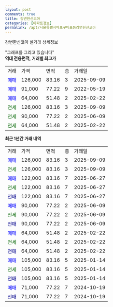```yaml
---
layout: post
comments: true
title: 강변한신코아
categories: [아파트정보]
permalink: /apt/서울특별시마포구마포동강변한신코아
---
```


강변한신코아 실거래 상세정보

<script type="text/javascript">
  google.charts.load('current', {'packages':['line', 'corechart']});
  google.charts.setOnLoadCallback(drawChart);

  function drawChart() {
    var data = new google.visualization.DataTable();
    data.addColumn('date', '거래일');
    data.addColumn('number', "매매");
    data.addColumn('number', "전세");
    data.addColumn('number', "전매");

    data.addRows([[new Date(Date.parse("2025-09-09")), 126000, null, null], [new Date(Date.parse("2025-09-09")), null, 126000, null], [new Date(Date.parse("2025-06-27")), 122000, null, null], [new Date(Date.parse("2025-06-27")), null, 122000, null], [new Date(Date.parse("2025-06-27")), null, null, 122000], [new Date(Date.parse("2025-06-09")), 90000, null, null], [new Date(Date.parse("2025-06-09")), null, 90000, null], [new Date(Date.parse("2025-06-09")), null, null, 90000], [new Date(Date.parse("2025-02-22")), 64000, null, null], [new Date(Date.parse("2025-02-22")), null, 64000, null], [new Date(Date.parse("2025-02-22")), null, null, 64000], [new Date(Date.parse("2025-01-14")), 105000, null, null], [new Date(Date.parse("2025-01-14")), null, 105000, null], [new Date(Date.parse("2025-01-14")), null, null, 105000], [new Date(Date.parse("2024-10-19")), 71000, null, null], [new Date(Date.parse("2024-10-19")), null, null, 71000]]);

    var options = {
      hAxis: {
        format: 'yyyy/MM/dd'
      },    
      lineWidth: 0,
      pointsVisible: true,    
      title: '최근 1년간 유형별 실거래가 분포',
      legend: { position: 'bottom' }
    };

    var formatter = new google.visualization.NumberFormat({pattern:'###,###'} );
    formatter.format(data, 1);
    formatter.format(data, 2);
    
    setTimeout(function() {
        var chart = new google.visualization.LineChart(document.getElementById('columnchart_material'));
        chart.draw(data, (options));
        document.getElementById('loading').style.display = 'none';
    }, 200);
  }
</script>


<div id="loading" style="z-index:20; display: block; margin-left: 0px">"그래프를 그리고 있습니다"</div>
<div id="columnchart_material" style="width: 95%; margin-left: 0px; display: block"></div>
<!-- contents start -->
<b>역대 전용면적, 거래별 최고가</b>
<table class="sortable">
    <tr>
      <td>거래</td>
      <td>가격</td>
      <td>면적</td>
      <td>층</td>
      <td>거래일</td>
    </tr>
        <tr>
          <td><a style="color: blue">매매</a></td>
          <td>126,000</td>
          <td>83.16</td>
          <td>3</td>
          <td>2025-09-09</td>
        </tr>            <tr>
          <td><a style="color: blue">매매</a></td>
          <td>91,000</td>
          <td>77.22</td>
          <td>9</td>
          <td>2022-05-19</td>
        </tr>            <tr>
          <td><a style="color: blue">매매</a></td>
          <td>64,000</td>
          <td>51.48</td>
          <td>2</td>
          <td>2025-02-22</td>
        </tr>        
        <tr>
              <td><a style="color: darkgreen">전세</a></td>
              <td>126,000</td>
              <td>83.16</td>
              <td>3</td>
              <td>2025-09-09</td>
            </tr>            <tr>
              <td><a style="color: darkgreen">전세</a></td>
              <td>90,000</td>
              <td>77.22</td>
              <td>2</td>
              <td>2025-06-09</td>
            </tr>            <tr>
              <td><a style="color: darkgreen">전세</a></td>
              <td>64,000</td>
              <td>51.48</td>
              <td>2</td>
              <td>2025-02-22</td>
            </tr>        
    
</table>

<b>최근 1년간 거래 내역</b>

<table class="sortable">
    <tr>
      <td>거래</td>
      <td>가격</td>
      <td>면적</td>
      <td>층</td>
      <td>거래일</td>
    </tr>
    <tr>
      <td><a style="color: blue">매매</a></td>
      <td>126,000</td>
      <td>83.16</td>
      <td>3</td>
      <td>2025-09-09</td>
    </tr>          <tr>
      <td><a style="color: darkgreen">전세</a></td>
      <td>126,000</td>
      <td>83.16</td>
      <td>3</td>
      <td>2025-09-09</td>
    </tr>          <tr>
      <td><a style="color: blue">매매</a></td>
      <td>122,000</td>
      <td>83.16</td>
      <td>7</td>
      <td>2025-06-27</td>
    </tr>          <tr>
      <td><a style="color: darkgreen">전세</a></td>
      <td>122,000</td>
      <td>83.16</td>
      <td>7</td>
      <td>2025-06-27</td>
    </tr>          <tr>
      <td><a style="color: darkblue">전매</a></td>
      <td>122,000</td>
      <td>83.16</td>
      <td>7</td>
      <td>2025-06-27</td>
    </tr>          <tr>
      <td><a style="color: blue">매매</a></td>
      <td>90,000</td>
      <td>77.22</td>
      <td>2</td>
      <td>2025-06-09</td>
    </tr>          <tr>
      <td><a style="color: darkgreen">전세</a></td>
      <td>90,000</td>
      <td>77.22</td>
      <td>2</td>
      <td>2025-06-09</td>
    </tr>          <tr>
      <td><a style="color: darkblue">전매</a></td>
      <td>90,000</td>
      <td>77.22</td>
      <td>2</td>
      <td>2025-06-09</td>
    </tr>          <tr>
      <td><a style="color: blue">매매</a></td>
      <td>64,000</td>
      <td>51.48</td>
      <td>2</td>
      <td>2025-02-22</td>
    </tr>          <tr>
      <td><a style="color: darkgreen">전세</a></td>
      <td>64,000</td>
      <td>51.48</td>
      <td>2</td>
      <td>2025-02-22</td>
    </tr>          <tr>
      <td><a style="color: darkblue">전매</a></td>
      <td>64,000</td>
      <td>51.48</td>
      <td>2</td>
      <td>2025-02-22</td>
    </tr>          <tr>
      <td><a style="color: blue">매매</a></td>
      <td>105,000</td>
      <td>83.16</td>
      <td>5</td>
      <td>2025-01-14</td>
    </tr>          <tr>
      <td><a style="color: darkgreen">전세</a></td>
      <td>105,000</td>
      <td>83.16</td>
      <td>5</td>
      <td>2025-01-14</td>
    </tr>          <tr>
      <td><a style="color: darkblue">전매</a></td>
      <td>105,000</td>
      <td>83.16</td>
      <td>5</td>
      <td>2025-01-14</td>
    </tr>          <tr>
      <td><a style="color: blue">매매</a></td>
      <td>71,000</td>
      <td>77.22</td>
      <td>7</td>
      <td>2024-10-19</td>
    </tr>          <tr>
      <td><a style="color: darkblue">전매</a></td>
      <td>71,000</td>
      <td>77.22</td>
      <td>7</td>
      <td>2024-10-19</td>
    </tr>      </table>
<!-- contents end -->    

